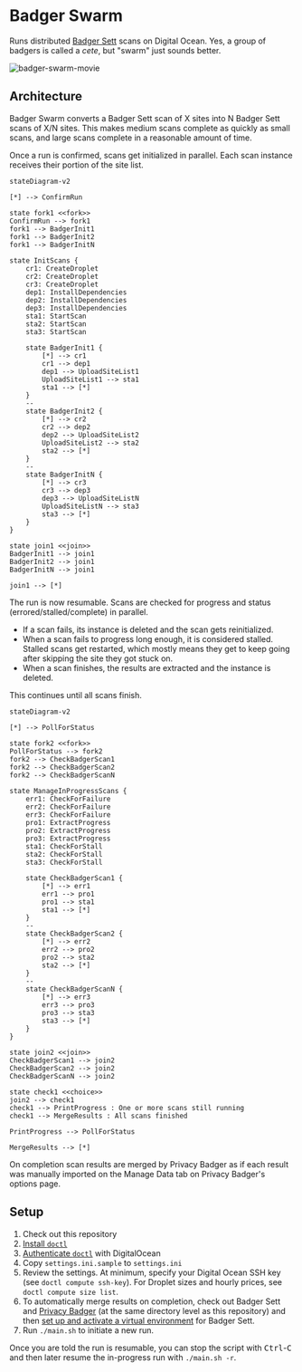 # Badger Swarm

Runs distributed [Badger Sett](https://github.com/EFForg/badger-sett) scans on Digital Ocean. Yes, a group of badgers is called a _cete_, but "swarm" just sounds better.

![badger-swarm-movie](https://github.com/EFForg/badger-swarm/assets/794578/fb6bb9ec-fdeb-4bd1-acd2-22f5fd408467)


## Architecture

Badger Swarm converts a Badger Sett scan of X sites into N Badger Sett scans of X/N sites. This makes medium scans complete as quickly as small scans, and large scans complete in a reasonable amount of time.

Once a run is confirmed, scans get initialized in parallel. Each scan instance receives their portion of the site list.

```mermaid
stateDiagram-v2

[*] --> ConfirmRun

state fork1 <<fork>>
ConfirmRun --> fork1
fork1 --> BadgerInit1
fork1 --> BadgerInit2
fork1 --> BadgerInitN

state InitScans {
    cr1: CreateDroplet
    cr2: CreateDroplet
    cr3: CreateDroplet
    dep1: InstallDependencies
    dep2: InstallDependencies
    dep3: InstallDependencies
    sta1: StartScan
    sta2: StartScan
    sta3: StartScan

    state BadgerInit1 {
        [*] --> cr1
        cr1 --> dep1
        dep1 --> UploadSiteList1
        UploadSiteList1 --> sta1
        sta1 --> [*]
    }
    --
    state BadgerInit2 {
        [*] --> cr2
        cr2 --> dep2
        dep2 --> UploadSiteList2
        UploadSiteList2 --> sta2
        sta2 --> [*]
    }
    --
    state BadgerInitN {
        [*] --> cr3
        cr3 --> dep3
        dep3 --> UploadSiteListN
        UploadSiteListN --> sta3
        sta3 --> [*]
    }
}

state join1 <<join>>
BadgerInit1 --> join1
BadgerInit2 --> join1
BadgerInitN --> join1

join1 --> [*]
```

The run is now resumable. Scans are checked for progress and status (errored/stalled/complete) in parallel.

- If a scan fails, its instance is deleted and the scan gets reinitialized.
- When a scan fails to progress long enough, it is considered stalled. Stalled scans get restarted, which mostly means they get to keep going after skipping the site they got stuck on.
- When a scan finishes, the results are extracted and the instance is deleted.

This continues until all scans finish.

```mermaid
stateDiagram-v2

[*] --> PollForStatus

state fork2 <<fork>>
PollForStatus --> fork2
fork2 --> CheckBadgerScan1
fork2 --> CheckBadgerScan2
fork2 --> CheckBadgerScanN

state ManageInProgressScans {
    err1: CheckForFailure
    err2: CheckForFailure
    err3: CheckForFailure
    pro1: ExtractProgress
    pro2: ExtractProgress
    pro3: ExtractProgress
    sta1: CheckForStall
    sta2: CheckForStall
    sta3: CheckForStall

    state CheckBadgerScan1 {
        [*] --> err1
        err1 --> pro1
        pro1 --> sta1
        sta1 --> [*]
    }
    --
    state CheckBadgerScan2 {
        [*] --> err2
        err2 --> pro2
        pro2 --> sta2
        sta2 --> [*]
    }
    --
    state CheckBadgerScanN {
        [*] --> err3
        err3 --> pro3
        pro3 --> sta3
        sta3 --> [*]
    }
}

state join2 <<join>>
CheckBadgerScan1 --> join2
CheckBadgerScan2 --> join2
CheckBadgerScanN --> join2

state check1 <<choice>>
join2 --> check1
check1 --> PrintProgress : One or more scans still running
check1 --> MergeResults : All scans finished

PrintProgress --> PollForStatus

MergeResults --> [*]
```

On completion scan results are merged by Privacy Badger as if each result was manually imported on the Manage Data tab on Privacy Badger's options page.


## Setup

1. Check out this repository
2. [Install `doctl`](https://github.com/digitalocean/doctl#installing-doctl)
3. [Authenticate `doctl`](https://github.com/digitalocean/doctl#authenticating-with-digitalocean) with DigitalOcean
4. Copy `settings.ini.sample` to `settings.ini`
5. Review the settings. At minimum, specify your Digital Ocean SSH key (see `doctl compute ssh-key`). For Droplet sizes and hourly prices, see `doctl compute size list`.
6. To automatically merge results on completion, check out Badger Sett and [Privacy Badger](https://github.com/EFForg/privacybadger) (at the same directory level as this repository) and then [set up and activate a virtual environment](https://snarky.ca/a-quick-and-dirty-guide-on-how-to-install-packages-for-python/) for Badger Sett.
7. Run `./main.sh` to initiate a new run.

Once you are told the run is resumable, you can stop the script with <kbd>Ctrl</kbd>-<kbd>C</kbd> and then later resume the in-progress run with `./main.sh -r`.
